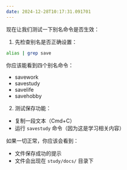 ```yaml
---
date: 2024-12-28T10:17:31.091701
---
```


现在让我们测试一下别名命令是否生效：

1. 先检查别名是否正确设置：
```bash
alias | grep save
```

你应该能看到四个别名命令：
- savework
- savestudy
- savelife
- savehobby

2. 测试保存功能：
- 复制一段文本（Cmd+C）
- 运行 `savestudy` 命令（因为这是学习相关内容）

如果一切正常，你应该会看到：
- 文件保存成功的提示
- 文件会出现在 `study/docs/` 目录下